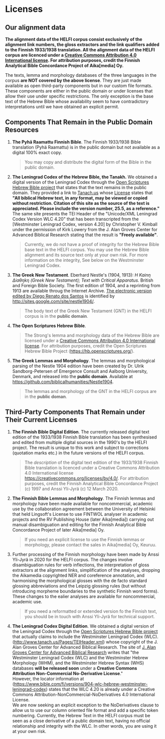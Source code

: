 # Licenses

## Our alignment data

**The alignment data of the HELFI corpus consist exclusively of the alignment link numbers, the gloss extractors and the link qualifiers added to the Finnish 1933/1938 translation.  All the alignment data of the HELFI corpus are licenced under a [Creative Commons Attribution 4.0 International license](https://creativecommons.org/licenses/by/4.0/). For attribution purposes, credit the Finnish Analytical Bible Concordance Project of Aika[media] Oy.**

The texts, lemma and morphology databases of the three languages in the corpus **are NOT covered by the above license**.  They are just made available as open third-party components but in our custom file formats.    These components are either in the public domain or under licenses that allow their use under specific restrictions.  The only exception is the base text of the Hebrew Bible whose availability seem to have contradictory interpretations until we have obtained an explicit permit. 

## Components That Remain in the Public Domain Resources

1. **The Pyhä Raamattu Finnish Bible**.  The Finnish 1933/1938 Bible translation (Pyhä Raamattu) is in the public domain but not available as a digital 100% exact copy. 

   > You may copy and distribute the digital form of the Bible in the public domain. 

1. **The Leningrad Codex of the Hebrew Bible, the Tanakh.**  We obtained a digital version of the Leningrad Codex through the [Open Scriptures Hebrew Bible project](https://hb.openscriptures.org/) that states that the text remains in the public domain.  They provided a link to [Tanach.us](http://www.tanach.us/Tanach.xml) whose [License](https://tanach.us/License.html) states that **"All biblical Hebrew text, in any format, may be viewed or copied without restriction. Citation of this site as the source of the text is appreciated. Please include the version number, 25.5, as a reference."**  The same site presents the TEI Header of the "Unicode/XML Leningrad Codex Version WLC 4.20" that has been transcripted from the [Westminster Leningrad Codex, version 4.20] by Christopher V. Kimball under the permission of Kirk Lowery from the J. Alan Groves Center for Advanced Biblical Research stating that the result is **"Freely available"**.

   > Currently, we do not have a proof of integrity for the Hebrew Bible base text in the HELFI corpus.  You may use the Hebrew Bible alignment and its source text only at your own risk.  For more information on the integrity, See below on the Westminster Leningrad Codex.

1. **The Greek New Testament**.  Eberhard Nestle's (1904, 1913): _H Kainη ∆iaθηkη (Greek New Testament); Text with Critical Apparatus_. British and Foreign Bible Society.  The first edition of 1904, and a reprinting from 1913 are available throug the Internet Archive.  [The electronic version edited by Diego Renato dos Santos](https://sites.google.com/site/nestle1904/) is identified by http://sites.google.com/site/nestle1904/.

   > The body text of the Greek New Testament (GNT) in the HELFI corpus is in the **public domain**.

1. **The Open Scriptures Hebrew Bible**. 

   > The Strong's lemma and morphology data of the Hebrew Bible are licensed under a [Creative Commons Attribution 4.0 International license](https://creativecommons.org/licenses/by/4.0/). For attribution purposes, credit the Open Scriptures Hebrew Bible Project (https://hb.openscriptures.org/).

1. **The Greek Lemmas and Morphology**.  The lemmas and morphological parsing of the Nestle 1904 edition have been created by Dr. Ulrik Sandborg-Petersen of Emergence Consult and Aalborg University, Denmark, and released into the **public domain**. Available at https://github.com/biblicalhumanities/Nestle1904.

   > The lemmas and morphology of the GNT in the HELFI corpus are in the **public doman**.

## Third-Party Components That Remain under Their Current Licenses

1. **The Finnish Bible Digital Edition**.  The currently released digital text edition of the 1933/1938 Finnish Bible translation has been synthesised and edited from multiple digital sources in the 1990's by the HELFI project.  The result is unique to this work and subject to corrections (quotation marks etc.) in the future versions of the HELFI corpus.    

   > The *description* of the digital text edition of the 1933/1938 Finnish Bible translation is licenced under a Creative Commons Attribution 4.0 International license https://creativecommons.org/licenses/by/4.0/.  For attribution purposes, credit the Finnish Analytical Bible Concordance Project (c) 1997 and Anssi Yli-Jyrä (c) 12 March 2020.

1. **The Finnish Bible Lemmas and Morphology**.  The Finnish lemmas and morphology have been made available for noncommercial, academic use by the collaboration agreement between the University of Helsinki that held Lingsoft's License to use FINTWOL analyser in academic projects and the RV Publishing House (later Aika[media]) carrying out manual disambiguation and editing for the Finnish Analytical Bible Concordance Project of later Aika[media] Oy.  

   > If you need an explicit license to use the Finnish lemmas or morphology, please contact the sales in Aika[media] Oy, Keuruu. 

1. Further processing of the Finnish morphology have been made by Anssi Yli-Jyrä in 2020 for the HELFI corpus.  The changes involve disambiguation rules for verb inflections, the interpretation of gloss extractors at the alignment links, simplification of the analyses, dropping the Aikamedia copyrighted NER and coreference annotation, and harmonising the morphological glosses with the de facto standard glossing abbreviations and the Leipzig glossing rules (but without introducing morpheme boundaries to the synthetic Finnish word forms).  These changes to the ealier analyses are available for noncommercial, academic use.

   > If you need a reformatted or extended version fo the Finnish text, you should be in touch with Anssi Yli-Jyrä for technical support. 

1. **The Leningrad Codex Digital Edition**.  We obtained a digital version of the Leningrad Codex through the [Open Scriptures Hebrew Bible project](https://hb.openscriptures.org/) that actually claims to include the Westminster Leningrad Codex (WLC).(http://www.tanach.us/Pages/TEIHeader.xml) whose copyright of the J. Alan Groves Center for Advanced Biblical Research.
The site of [J. Alan Groves Center for Advanced Biblical Research](https://www.grovescenter.org/) writes that "the Westminster Leningrad Codex (WLC) and the Westminster Hebrew Morphology (WHM), and the Westminster Hebrew Syntax (WHS) databases **will be released soon** under a **Creative Commons Attribution Non-Commercial No-Derivative License**."  
However, the locator information at (https://www.bible.com/fi/versions/904-wlc-hebrew-westminster-leningrad-codex) states that the WLC 4.20 is already under a Creative Commons Attribution-NonCommercial-NoDerivatives 4.0 International License.  
We are now seeking an explicit exception to the NoDerivatives clause to allow us to use our column oriented file format and add a specific token numbering.  Currently, the Hebrew Text in the HELFI corpus must be seen as a close derivative of a public domain text, having no official relationship and integrity with the WLC.  In other words, you are using it at your own risk.
